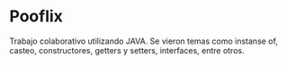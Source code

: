 # Pooflix

Trabajo colaborativo utilizando JAVA. Se vieron temas como instanse of, casteo, constructores, getters y setters, interfaces, entre otros. 
